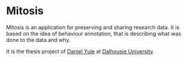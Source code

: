 Mitosis
=======

Mitosis is an application for preserving and sharing research data.  It is based on the idea of behaviour annotation,
that is describing what was done to the data and why.

It is the thesis project of [Daniel Yule](http://web.cs.dal.ca/~yule) at [Dalhousie University](http://dal.ca). 